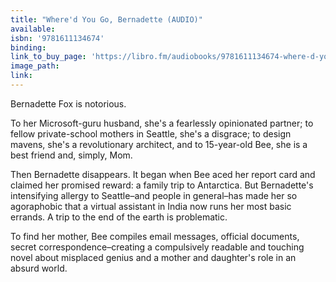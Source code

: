 ```yaml
---
title: "Where'd You Go, Bernadette (AUDIO)"
available:
isbn: '9781611134674'
binding:
link_to_buy_page: 'https://libro.fm/audiobooks/9781611134674-where-d-you-go-bernadette?bookstore=brooklinebooksmith'
image_path:
link:
---
```



Bernadette Fox is notorious.

To her Microsoft-guru husband, she's a fearlessly opinionated partner; to fellow private-school mothers in Seattle, she's a disgrace; to design mavens, she's a revolutionary architect, and to 15-year-old Bee, she is a best friend and, simply, Mom.

Then Bernadette disappears. It began when Bee aced her report card and claimed her promised reward: a family trip to Antarctica. But Bernadette's intensifying allergy to Seattle–and people in general–has made her so agoraphobic that a virtual assistant in India now runs her most basic errands. A trip to the end of the earth is problematic.

To find her mother, Bee compiles email messages, official documents, secret correspondence–creating a compulsively readable and touching novel about misplaced genius and a mother and daughter's role in an absurd world.